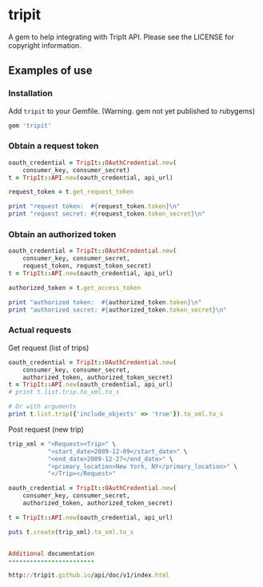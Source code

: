 tripit
======

A gem to help integrating with TripIt API. Please see the LICENSE for copyright information.

Examples of use
---------------

### Installation


Add `tripit` to your Gemfile. (Warning. gem not yet published to rubygems)

``` ruby
gem 'tripit'
```

### Obtain a request token

``` ruby
oauth_credential = TripIt::OAuthCredential.new(
    consumer_key, consumer_secret)
t = TripIt::API.new(oauth_credential, api_url)

request_token = t.get_request_token

print "request token:  #{request_token.token}\n"
print "request secret: #{request_token.token_secret}\n"
```

### Obtain an authorized token

``` ruby
oauth_credential = TripIt::OAuthCredential.new(
    consumer_key, consumer_secret,
    request_token, request_token_secret)
t = TripIt::API.new(oauth_credential, api_url)

authorized_token = t.get_access_token

print "authorized token:  #{authorized_token.token}\n"
print "authorized secret: #{authorized_token.token_secret}\n"
```

### Actual requests

Get request (list of trips)

``` ruby
oauth_credential = TripIt::OAuthCredential.new(
    consumer_key, consumer_secret,
    authorized_token, authorized_token_secret)
t = TripIt::API.new(oauth_credential, api_url)
# print t.list.trip.to_xml.to_s

# Or with arguments
print t.list.trip({'include_objects' => 'true'}).to_xml.to_s
```

Post request (new trip)

``` ruby
trip_xml = "<Request><Trip>" \
           "<start_date>2009-12-09</start_date>" \
           "<end_date>2009-12-27</end_date>" \
           "<primary_location>New York, NY</primary_location>" \
           "</Trip></Request>"

oauth_credential = TripIt::OAuthCredential.new(
    consumer_key, consumer_secret,
    authorized_token, authorized_token_secret)

t = TripIt::API.new(oauth_credential, api_url)

puts t.create(trip_xml).to_xml.to_s


Additional documentation
------------------------

http://tripit.github.io/api/doc/v1/index.html

